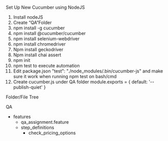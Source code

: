 Set Up New Cucumber using NodeJS

1. Install nodeJS
2. Create “QA”Folder
3. npm install -g cucumber 
4. npm install  @cucumber/cucumber
5. npm install selenium-webdriver
6. npm install chromedriver
7. Npm install geckodriver
8. Npm install chai assert
9. npm init
10. npm test to execute automation
11. Edit package.json 
	"test": "./node_modules/.bin/cucumber-js" and make sure it work when running npm test on bash/cmd
12. Create cucumber.js under QA folder
	module.exports = { default: '--publish-quiet' }

Folder/File Tree

QA 
- features
	- qa_assignment.feature
	- step_definitions
		- check_pricing_options
